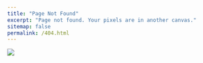```yaml
---
title: "Page Not Found"
excerpt: "Page not found. Your pixels are in another canvas."
sitemap: false
permalink: /404.html
---
```


![](https://freefrontend.com/assets/img/tailwind-404-page-templates/404-page-not-found.png)
